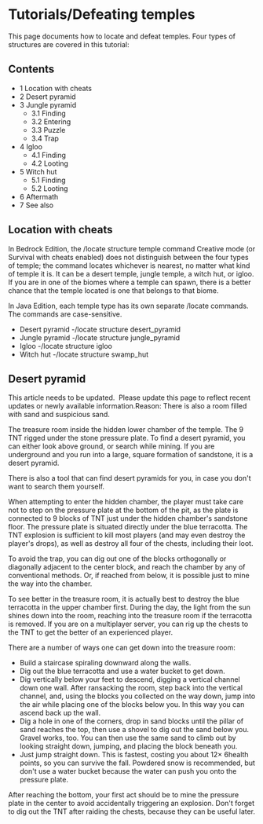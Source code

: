 # Tutorials/Defeating temples
This page documents how to locate and defeat temples. Four types of structures are covered in this tutorial:

## Contents
- 1 Location with cheats
- 2 Desert pyramid
- 3 Jungle pyramid
	- 3.1 Finding
	- 3.2 Entering
	- 3.3 Puzzle
	- 3.4 Trap
- 4 Igloo
	- 4.1 Finding
	- 4.2 Looting
- 5 Witch hut
	- 5.1 Finding
	- 5.2 Looting
- 6 Aftermath
- 7 See also

## Location with cheats
In Bedrock Edition, the /locate structure temple command Creative mode (or Survival with cheats enabled) does not distinguish between the four types of temple; the command locates whichever is nearest, no matter what kind of temple it is. It can be a desert temple, jungle temple, a witch hut, or igloo. If you are in one of the biomes where a temple can spawn, there is a better chance that the temple located is one that belongs to that biome.

In Java Edition, each temple type has its own separate /locate commands. The commands are case-sensitive.

- Desert pyramid -/locate structure desert_pyramid
- Jungle pyramid -/locate structure jungle_pyramid
- Igloo -/locate structure igloo
- Witch hut -/locate structure swamp_hut

## Desert pyramid

  

This article needs to be updated. 
Please update this page to reflect recent updates or newly available information.Reason: There is also a room filled with sand and suspicious sand.


The treasure room inside the hidden lower chamber of the temple.
The 9 TNT rigged under the stone pressure plate.
To find a desert pyramid, you can either look above ground, or search while mining.
If you are underground and you run into a large, square formation of sandstone, it is a desert pyramid.

There is also a tool that can find desert pyramids for you, in case you don't want to search them yourself.

When attempting to enter the hidden chamber, the player must take care not to step on the pressure plate at the bottom of the pit, as the plate is connected to 9 blocks of TNT just under the hidden chamber's sandstone floor. The pressure plate is situated directly under the blue terracotta. The TNT explosion is sufficient to kill most players (and may even destroy the player's drops), as well as destroy all four of the chests, including their loot.

To avoid the trap, you can dig out one of the blocks orthogonally or diagonally adjacent to the center block, and reach the chamber by any of conventional methods. Or, if reached from below, it is possible just to mine the way into the chamber.

To see better in the treasure room, it is actually best to destroy the blue terracotta in the upper chamber first. During the day, the light from the sun shines down into the room, reaching into the treasure room if the terracotta is removed. If you are on a multiplayer server, you can rig up the chests to the TNT to get the better of an experienced player.

There are a number of ways one can get down into the treasure room:

- Build a staircase spiraling downward along the walls.
- Dig out the blue terracotta and use a water bucket to get down.
- Dig vertically below your feet to descend, digging a vertical channel down one wall. After ransacking the room, step back into the vertical channel, and, using the blocks you collected on the way down, jump into the air while placing one of the blocks below you. In this way you can ascend back up the wall.
- Dig a hole in one of the corners, drop in sand blocks until the pillar of sand reaches the top, then use a shovel to dig out the sand below you. Gravel works, too. You can then use the same sand to climb out by looking straight down, jumping, and placing the block beneath you.
- Just jump straight down. This is fastest, costing you about 12× 6health points, so you can survive the fall. Powdered snow is recommended, but don't use a water bucket because the water can push you onto the pressure plate.

After reaching the bottom, your first act should be to mine the pressure plate in the center to avoid accidentally triggering an explosion. Don't forget to dig out the TNT after raiding the chests, because they can be useful later.


